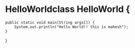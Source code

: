 # HelloWorldclass HelloWorld {
    public static void main(String args[]) {
        System.out.println("Hello World!! this is mahesh");
    }
}
